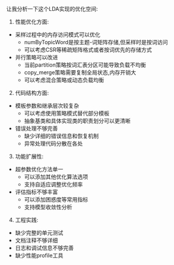 让我分析一下这个LDA实现的优化空间:

1. 性能优化方面:
- 采样过程中的内存访问模式可以优化
  * numByTopicWord是按主题-词矩阵存储,但采样时是按词访问
  * 可以考虑CSR等稀疏矩阵格式或者按词优先的存储方式
- 并行策略可以改进
  * 当前partition策略按词汇表分区可能导致负载不均衡
  * copy_merge策略需要复制全局状态,内存开销大
  * 可以考虑混合策略或动态负载均衡

2. 代码结构方面:
- 模板参数和继承层次较复杂
  * 可以考虑使用策略模式替代部分模板
  * 抽象基类和具体实现类的职责划分可以更清晰
- 错误处理不够完善
  * 缺少详细的错误信息和恢复机制
  * 异常处理代码分散在各处

3. 功能扩展性:
- 超参数优化方法单一
  * 可以添加其他优化算法选项
  * 支持自适应调整优化频率
- 评估指标不够丰富
  * 可以添加困惑度等常用指标
  * 支持模型收敛性分析

4. 工程实践:
- 缺少完整的单元测试
- 文档注释不够详细
- 日志和调试信息不够完善
- 缺少性能profile工具

